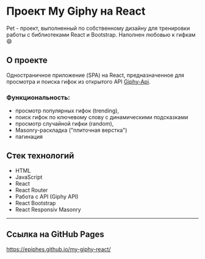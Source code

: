 # Проект My Giphy на React

Pet - проект, выполненный по собственному дизайну для тренировки работы с библиотеками React и Bootstrap. Наполнен любовью к гифкам :smile:
## О проекте

Одностраничное приложение (SPA) на React,  предназначенное для просмотра и поиска гифок из открытого API [Giphy-Api](https://developers.giphy.com/).

  ### Функциональность:
  * просмотр популярных гифок (trending),
  * поиск гифок по ключевому слову с динамическими подсказками
  * просмотр случайной гифки (random),
  * Masonry-раскладка ("плиточная верстка")
  * пагинация
## Стек технологий
- HTML
- JavaScript
- React
- React Router
- Работа с API (Giphy API)
- React Bootstrap
- React Responsiv Masonry

---

## Ссылка на GitHub Pages

https://epiphes.github.io/my-giphy-react/ 
